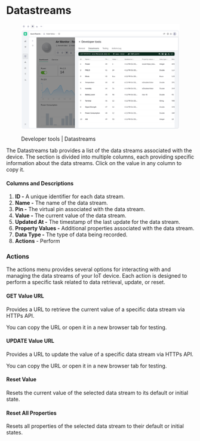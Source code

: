 # Datastreams

<figure><img src="../../../../.gitbook/assets/developer-tools-datastreams.png" alt=""><figcaption><p>Developer tools | Datastreams</p></figcaption></figure>

The Datastreams tab provides a list of the data streams associated with the device. The section is divided into multiple columns, each providing specific information about the data streams. Click on the value in any column to copy it.

#### Columns and Descriptions

1. **ID -** A unique identifier for each data stream.
2. **Name -** The name of the data stream.
3. **Pin -** The virtual pin associated with the data stream.
4. **Value -** The current value of the data stream.
5. **Updated At -** The timestamp of the last update for the data stream.
6. **Property Values -** Additional properties associated with the data stream.
7. **Data Type -** The type of data being recorded.
8. **Actions** - Perform

### Actions

The actions menu provides several options for interacting with and managing the data streams of your IoT device. Each action is designed to perform a specific task related to data retrieval, update, or reset.

#### GET Value URL

Provides a URL to retrieve the current value of a specific data stream via HTTPs API.

You can copy the URL or open it in a new browser tab for testing.

#### UPDATE Value URL

Provides a URL to update the value of a specific data stream via HTTPs API.

You can copy the URL or open it in a new browser tab for testing.

#### Reset Value

Resets the current value of the selected data stream to its default or initial state.

#### Reset All Properties

Resets all properties of the selected data stream to their default or initial states.
